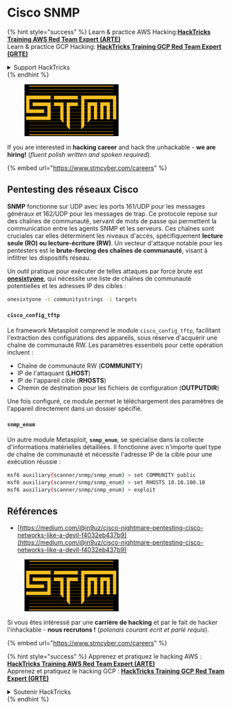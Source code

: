 # Cisco SNMP

{% hint style="success" %}
Learn & practice AWS Hacking:<img src="../../.gitbook/assets/arte.png" alt="" data-size="line">[**HackTricks Training AWS Red Team Expert (ARTE)**](https://training.hacktricks.xyz/courses/arte)<img src="../../.gitbook/assets/arte.png" alt="" data-size="line">\
Learn & practice GCP Hacking: <img src="../../.gitbook/assets/grte.png" alt="" data-size="line">[**HackTricks Training GCP Red Team Expert (GRTE)**<img src="../../.gitbook/assets/grte.png" alt="" data-size="line">](https://training.hacktricks.xyz/courses/grte)

<details>

<summary>Support HackTricks</summary>

* Check the [**subscription plans**](https://github.com/sponsors/carlospolop)!
* **Join the** 💬 [**Discord group**](https://discord.gg/hRep4RUj7f) or the [**telegram group**](https://t.me/peass) or **follow** us on **Twitter** 🐦 [**@hacktricks\_live**](https://twitter.com/hacktricks\_live)**.**
* **Share hacking tricks by submitting PRs to the** [**HackTricks**](https://github.com/carlospolop/hacktricks) and [**HackTricks Cloud**](https://github.com/carlospolop/hacktricks-cloud) github repos.

</details>
{% endhint %}

<figure><img src="../../.gitbook/assets/image (1) (1) (1) (1) (1) (1) (1).png" alt=""><figcaption></figcaption></figure>

If you are interested in **hacking career** and hack the unhackable - **we are hiring!** (_fluent polish written and spoken required_).

{% embed url="https://www.stmcyber.com/careers" %}

## Pentesting des réseaux Cisco

**SNMP** fonctionne sur UDP avec les ports 161/UDP pour les messages généraux et 162/UDP pour les messages de trap. Ce protocole repose sur des chaînes de communauté, servant de mots de passe qui permettent la communication entre les agents SNMP et les serveurs. Ces chaînes sont cruciales car elles déterminent les niveaux d'accès, spécifiquement **lecture seule (RO) ou lecture-écriture (RW)**. Un vecteur d'attaque notable pour les pentesters est le **brute-forcing des chaînes de communauté**, visant à infiltrer les dispositifs réseau.

Un outil pratique pour exécuter de telles attaques par force brute est [**onesixtyone**](https://github.com/trailofbits/onesixtyone), qui nécessite une liste de chaînes de communauté potentielles et les adresses IP des cibles :
```bash
onesixtyone -c communitystrings -i targets
```
#### `cisco_config_tftp`

Le framework Metasploit comprend le module `cisco_config_tftp`, facilitant l'extraction des configurations des appareils, sous réserve d'acquérir une chaîne de communauté RW. Les paramètres essentiels pour cette opération incluent :

* Chaîne de communauté RW (**COMMUNITY**)
* IP de l'attaquant (**LHOST**)
* IP de l'appareil cible (**RHOSTS**)
* Chemin de destination pour les fichiers de configuration (**OUTPUTDIR**)

Une fois configuré, ce module permet le téléchargement des paramètres de l'appareil directement dans un dossier spécifié.

#### `snmp_enum`

Un autre module Metasploit, **`snmp_enum`**, se spécialise dans la collecte d'informations matérielles détaillées. Il fonctionne avec n'importe quel type de chaîne de communauté et nécessite l'adresse IP de la cible pour une exécution réussie :
```bash
msf6 auxiliary(scanner/snmp/snmp_enum) > set COMMUNITY public
msf6 auxiliary(scanner/snmp/snmp_enum) > set RHOSTS 10.10.100.10
msf6 auxiliary(scanner/snmp/snmp_enum) > exploit
```
## Références

* [https://medium.com/@in9uz/cisco-nightmare-pentesting-cisco-networks-like-a-devil-f4032eb437b9](https://medium.com/@in9uz/cisco-nightmare-pentesting-cisco-networks-like-a-devil-f4032eb437b9)

<figure><img src="../../.gitbook/assets/image (1) (1) (1) (1) (1) (1) (1).png" alt=""><figcaption></figcaption></figure>

Si vous êtes intéressé par une **carrière de hacking** et par le fait de hacker l'inhackable - **nous recrutons !** (_polonais courant écrit et parlé requis_).

{% embed url="https://www.stmcyber.com/careers" %}

{% hint style="success" %}
Apprenez et pratiquez le hacking AWS :<img src="../../.gitbook/assets/arte.png" alt="" data-size="line">[**HackTricks Training AWS Red Team Expert (ARTE)**](https://training.hacktricks.xyz/courses/arte)<img src="../../.gitbook/assets/arte.png" alt="" data-size="line">\
Apprenez et pratiquez le hacking GCP : <img src="../../.gitbook/assets/grte.png" alt="" data-size="line">[**HackTricks Training GCP Red Team Expert (GRTE)**<img src="../../.gitbook/assets/grte.png" alt="" data-size="line">](https://training.hacktricks.xyz/courses/grte)

<details>

<summary>Soutenir HackTricks</summary>

* Consultez les [**plans d'abonnement**](https://github.com/sponsors/carlospolop) !
* **Rejoignez le** 💬 [**groupe Discord**](https://discord.gg/hRep4RUj7f) ou le [**groupe telegram**](https://t.me/peass) ou **suivez** nous sur **Twitter** 🐦 [**@hacktricks\_live**](https://twitter.com/hacktricks\_live)**.**
* **Partagez des astuces de hacking en soumettant des PRs aux** [**HackTricks**](https://github.com/carlospolop/hacktricks) et [**HackTricks Cloud**](https://github.com/carlospolop/hacktricks-cloud) dépôts github.

</details>
{% endhint %}
